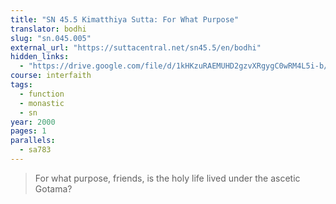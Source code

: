 ```yaml
---
title: "SN 45.5 Kimatthiya Sutta: For What Purpose"
translator: bodhi
slug: "sn.045.005"
external_url: "https://suttacentral.net/sn45.5/en/bodhi"
hidden_links:
  - "https://drive.google.com/file/d/1kHKzuRAEMUHD2gzvXRgygC0wRM4L5i-b/view?usp=drivesdk"
course: interfaith
tags:
  - function
  - monastic
  - sn
year: 2000
pages: 1
parallels:
  - sa783
---
```


> For what purpose, friends, is the holy life lived under the ascetic Gotama?
